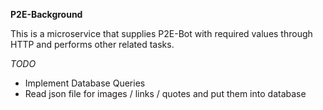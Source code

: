 **P2E-Background**

This is a microservice that supplies P2E-Bot with required values through HTTP and performs other related tasks.

*TODO*
+ Implement Database Queries
+ Read json file for images / links / quotes and put them into database